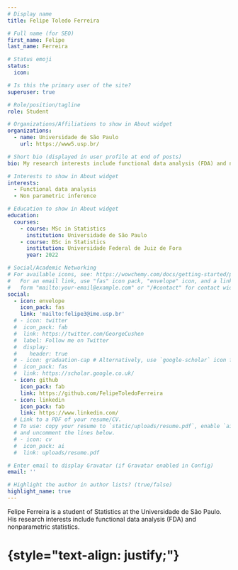 ```yaml
---
# Display name
title: Felipe Toledo Ferreira

# Full name (for SEO)
first_name: Felipe
last_name: Ferreira

# Status emoji
status:
  icon:

# Is this the primary user of the site?
superuser: true

# Role/position/tagline
role: Student

# Organizations/Affiliations to show in About widget
organizations:
  - name: Universidade de São Paulo
    url: https://www5.usp.br/

# Short bio (displayed in user profile at end of posts)
bio: My research interests include functional data analysis (FDA) and nonparametric statistics.

# Interests to show in About widget
interests:
  - Functional data analysis
  - Non parametric inference

# Education to show in About widget
education:
  courses:
    - course: MSc in Statistics
      institution: Universidade de São Paulo
    - course: BSc in Statistics
      institution: Universidade Federal de Juiz de Fora
      year: 2022

# Social/Academic Networking
# For available icons, see: https://wowchemy.com/docs/getting-started/page-builder/#icons
#   For an email link, use "fas" icon pack, "envelope" icon, and a link in the
#   form "mailto:your-email@example.com" or "/#contact" for contact widget.
social:
  - icon: envelope
    icon_pack: fas
    link: 'mailto:felipe3@ime.usp.br'
  # - icon: twitter
  #  icon_pack: fab
  #  link: https://twitter.com/GeorgeCushen
  #  label: Follow me on Twitter
  #  display:
  #    header: true
  # - icon: graduation-cap # Alternatively, use `google-scholar` icon from `ai` icon pack
  #  icon_pack: fas
  #  link: https://scholar.google.co.uk/
  - icon: github
    icon_pack: fab
    link: https://github.com/FelipeToledoFerreira
  - icon: linkedin
    icon_pack: fab
    link: https://www.linkedin.com/
  # Link to a PDF of your resume/CV.
  # To use: copy your resume to `static/uploads/resume.pdf`, enable `ai` icons in `params.yaml`,
  # and uncomment the lines below.
  # - icon: cv
  #  icon_pack: ai
  #  link: uploads/resume.pdf

# Enter email to display Gravatar (if Gravatar enabled in Config)
email: ''

# Highlight the author in author lists? (true/false)
highlight_name: true
---
```


Felipe Ferreira is a student of Statistics at the Universidade de São Paulo. His research interests include functional data analysis (FDA) and nonparametric statistics.
# {style="text-align: justify;"}
